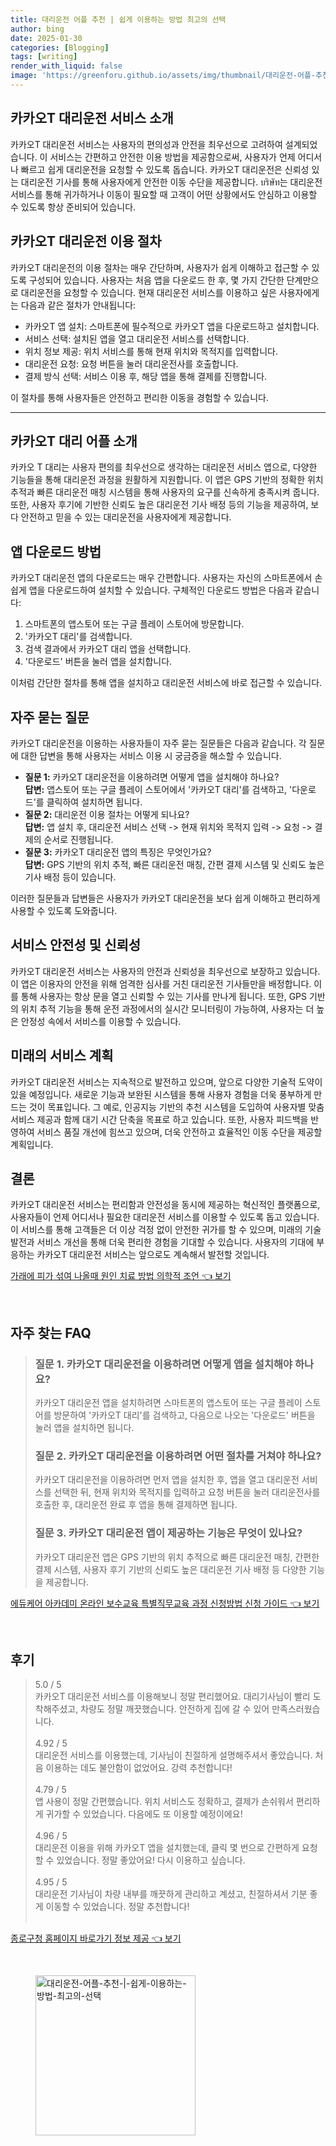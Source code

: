```yaml
---
title: 대리운전 어플 추천 | 쉽게 이용하는 방법 최고의 선택
author: bing
date: 2025-01-30
categories: [Blogging]
tags: [writing]
render_with_liquid: false
image: 'https://greenforu.github.io/assets/img/thumbnail/대리운전-어플-추천-|-쉽게-이용하는-방법-최고의-선택.webp'
---
```



<h2 id='카카오T-대리운전-서비스-소개'>카카오T 대리운전 서비스 소개</h2>

<p>카카오T 대리운전 서비스는 사용자의 편의성과 안전을 최우선으로 고려하여 설계되었습니다. 이 서비스는 간편하고 안전한 이용 방법을 제공함으로써, 사용자가 언제 어디서나 빠르고 쉽게 대리운전을 요청할 수 있도록 돕습니다. 카카오T 대리운전은 신뢰성 있는 대리운전 기사를 통해 사용자에게 안전한 이동 수단을 제공합니다. บริษัท는 대리운전 서비스를 통해 귀가하거나 이동이 필요할 때 고객이 어떤 상황에서도 안심하고 이용할 수 있도록 항상 준비되어 있습니다.</p>

<h2 id='카카오T-대리운전-이용-절차'>카카오T 대리운전 이용 절차</h2>

<p>카카오T 대리운전의 이용 절차는 매우 간단하며, 사용자가 쉽게 이해하고 접근할 수 있도록 구성되어 있습니다. 사용자는 처음 앱을 다운로드 한 후, 몇 가지 간단한 단계만으로 대리운전을 요청할 수 있습니다. 현재 대리운전 서비스를 이용하고 싶은 사용자에게는 다음과 같은 절차가 안내됩니다:</p>

<ul>
    <li>카카오T 앱 설치: 스마트폰에 필수적으로 카카오T 앱을 다운로드하고 설치합니다.</li>
    <li>서비스 선택: 설치된 앱을 열고 대리운전 서비스를 선택합니다.</li>
    <li>위치 정보 제공: 위치 서비스를 통해 현재 위치와 목적지를 입력합니다.</li>
    <li>대리운전 요청: 요청 버튼을 눌러 대리운전사를 호출합니다.</li>
    <li>결제 방식 선택: 서비스 이용 후, 해당 앱을 통해 결제를 진행합니다.</li>
</ul>

<p>이 절차를 통해 사용자들은 안전하고 편리한 이동을 경험할 수 있습니다.</p>

<hr />

<h2 id='카카오T-대리-어플-소개'>카카오T 대리 어플 소개</h2>

<p>카카오 T 대리는 사용자 편의를 최우선으로 생각하는 대리운전 서비스 앱으로, 다양한 기능들을 통해 대리운전 과정을 원활하게 지원합니다. 이 앱은 GPS 기반의 정확한 위치 추적과 빠른 대리운전 매칭 시스템을 통해 사용자의 요구를 신속하게 충족시켜 줍니다. 또한, 사용자 후기에 기반한 신뢰도 높은 대리운전 기사 배정 등의 기능을 제공하여, 보다 안전하고 믿을 수 있는 대리운전을 사용자에게 제공합니다.</p>

<h2 id='앱-다운로드-방법'>앱 다운로드 방법</h2>

<p>카카오T 대리운전 앱의 다운로드는 매우 간편합니다. 사용자는 자신의 스마트폰에서 손쉽게 앱을 다운로드하여 설치할 수 있습니다. 구체적인 다운로드 방법은 다음과 같습니다:</p>

<ol>
    <li>스마트폰의 앱스토어 또는 구글 플레이 스토어에 방문합니다.</li>
    <li>'카카오T 대리'를 검색합니다.</li>
    <li>검색 결과에서 카카오T 대리 앱을 선택합니다.</li>
    <li>'다운로드' 버튼을 눌러 앱을 설치합니다.</li>
</ol>

<p>이처럼 간단한 절차를 통해 앱을 설치하고 대리운전 서비스에 바로 접근할 수 있습니다.</p>

<h2 id='자주-묻는-질문'>자주 묻는 질문</h2>

<p>카카오T 대리운전을 이용하는 사용자들이 자주 묻는 질문들은 다음과 같습니다. 각 질문에 대한 답변을 통해 사용자는 서비스 이용 시 궁금증을 해소할 수 있습니다.</p>

<ul>
    <li><b>질문 1:</b> 카카오T 대리운전을 이용하려면 어떻게 앱을 설치해야 하나요?<br><b>답변:</b> 앱스토어 또는 구글 플레이 스토어에서 '카카오T 대리'를 검색하고, '다운로드'를 클릭하여 설치하면 됩니다.</li>
    <li><b>질문 2:</b> 대리운전 이용 절차는 어떻게 되나요?<br><b>답변:</b> 앱 설치 후, 대리운전 서비스 선택 -> 현재 위치와 목적지 입력 -> 요청 -> 결제의 순서로 진행됩니다.</li>
    <li><b>질문 3:</b> 카카오T 대리운전 앱의 특징은 무엇인가요?<br><b>답변:</b> GPS 기반의 위치 추적, 빠른 대리운전 매칭, 간편 결제 시스템 및 신뢰도 높은 기사 배정 등이 있습니다.</li>
</ul>

<p>이러한 질문들과 답변들은 사용자가 카카오T 대리운전을 보다 쉽게 이해하고 편리하게 사용할 수 있도록 도와줍니다.</p>

<h2 id='서비스-안전성-및-신뢰성'>서비스 안전성 및 신뢰성</h2>

<p>카카오T 대리운전 서비스는 사용자의 안전과 신뢰성을 최우선으로 보장하고 있습니다. 이 앱은 이용자의 안전을 위해 엄격한 심사를 거친 대리운전 기사들만을 배정합니다. 이를 통해 사용자는 항상 문을 열고 신뢰할 수 있는 기사를 만나게 됩니다. 또한, GPS 기반의 위치 추적 기능을 통해 운전 과정에서의 실시간 모니터링이 가능하여, 사용자는 더 높은 안정성 속에서 서비스를 이용할 수 있습니다.</p>

<h2 id='미래의-서비스-계획'>미래의 서비스 계획</h2>

<p>카카오T 대리운전 서비스는 지속적으로 발전하고 있으며, 앞으로 다양한 기술적 도약이 있을 예정입니다. 새로운 기능과 보완된 시스템을 통해 사용자 경험을 더욱 풍부하게 만드는 것이 목표입니다. 그 예로, 인공지능 기반의 추천 시스템을 도입하여 사용자별 맞춤 서비스 제공과 함께 대기 시간 단축을 목표로 하고 있습니다. 또한, 사용자 피드백을 반영하여 서비스 품질 개선에 힘쓰고 있으며, 더욱 안전하고 효율적인 이동 수단을 제공할 계획입니다.</p>

<h2 id='결론'>결론</h2>

<p>카카오T 대리운전 서비스는 편리함과 안전성을 동시에 제공하는 혁신적인 플랫폼으로, 사용자들이 언제 어디서나 필요한 대리운전 서비스를 이용할 수 있도록 돕고 있습니다. 이 서비스를 통해 고객들은 더 이상 걱정 없이 안전한 귀가를 할 수 있으며, 미래의 기술 발전과 서비스 개선을 통해 더욱 편리한 경험을 기대할 수 있습니다. 사용자의 기대에 부응하는 카카오T 대리운전 서비스는 앞으로도 계속해서 발전할 것입니다.</p>


<p><a class="click-button" title="가래에 피가 섞여 나올때 원인 치료 방법 의학적 조언" href="https://greenforu.github.io/posts/%EA%B0%80%EB%9E%98%EC%97%90-%ED%94%BC%EA%B0%80-%EC%84%9E%EC%97%AC-%EB%82%98%EC%98%AC%EB%95%8C-%EC%9B%90%EC%9D%B8-%EC%B9%98%EB%A3%8C-%EB%B0%A9%EB%B2%95-%EC%9D%98%ED%95%99%EC%A0%81-%EC%A1%B0%EC%96%B8/" rel="dofollow">가래에 피가 섞여 나올때 원인 치료 방법 의학적 조언 👈 보기</a></p><br>
<h2 id='자주_찾는_FAQ'>자주 찾는 FAQ</h2>
<div itemscope="" itemtype="https://schema.org/FAQPage"> 
<blockquote> 
<div itemscope="" itemprop="mainEntity" itemtype="https://schema.org/Question"> 
<h3 itemprop="name">질문 1. 카카오T 대리운전을 이용하려면 어떻게 앱을 설치해야 하나요?</h3> 
<div itemscope="" itemprop="acceptedAnswer" itemtype="https://schema.org/Answer"> 
<span itemprop="text"> 
<p>카카오T 대리운전 앱을 설치하려면 스마트폰의 앱스토어 또는 구글 플레이 스토어를 방문하여 '카카오T 대리'를 검색하고, 다음으로 나오는 '다운로드' 버튼을 눌러 앱을 설치하면 됩니다.</p> 
</span> 
</div> 
</div> 

<div itemscope="" itemprop="mainEntity" itemtype="https://schema.org/Question"> 
<h3 itemprop="name">질문 2. 카카오T 대리운전을 이용하려면 어떤 절차를 거쳐야 하나요?</h3> 
<div itemscope="" itemprop="acceptedAnswer" itemtype="https://schema.org/Answer"> 
<span itemprop="text"> 
<p>카카오T 대리운전을 이용하려면 먼저 앱을 설치한 후, 앱을 열고 대리운전 서비스를 선택한 뒤, 현재 위치와 목적지를 입력하고 요청 버튼을 눌러 대리운전사를 호출한 후, 대리운전 완료 후 앱을 통해 결제하면 됩니다.</p> 
</span> 
</div> 
</div> 

<div itemscope="" itemprop="mainEntity" itemtype="https://schema.org/Question"> 
<h3 itemprop="name">질문 3. 카카오T 대리운전 앱이 제공하는 기능은 무엇이 있나요?</h3> 
<div itemscope="" itemprop="acceptedAnswer" itemtype="https://schema.org/Answer"> 
<span itemprop="text"> 
<p>카카오T 대리운전 앱은 GPS 기반의 위치 추적으로 빠른 대리운전 매칭, 간편한 결제 시스템, 사용자 후기 기반의 신뢰도 높은 대리운전 기사 배정 등 다양한 기능을 제공합니다.</p> 
</span> 
</div> 
</div> 
</blockquote> 
</div>
<p><a class="click-button" title="에듀케어 아카데미 온라인 보수교육 특별직무교육 과정 신청방법 신청 가이드" href="https://greenforu.github.io/posts/%EC%97%90%EB%93%80%EC%BC%80%EC%96%B4-%EC%95%84%EC%B9%B4%EB%8D%B0%EB%AF%B8-%EC%98%A8%EB%9D%BC%EC%9D%B8-%EB%B3%B4%EC%88%98%EA%B5%90%EC%9C%A1-%ED%8A%B9%EB%B3%84%EC%A7%81%EB%AC%B4%EA%B5%90%EC%9C%A1-%EA%B3%BC%EC%A0%95-%EC%8B%A0%EC%B2%AD%EB%B0%A9%EB%B2%95-%EC%8B%A0%EC%B2%AD-%EA%B0%80%EC%9D%B4%EB%93%9C/" rel="dofollow">에듀케어 아카데미 온라인 보수교육 특별직무교육 과정 신청방법 신청 가이드 👈 보기</a></p><br>
<h2 id='후기'>후기</h2>
<div itemscope itemtype="https://schema.org/Product">
  <blockquote>
  <div itemprop="review" itemscope itemtype="https://schema.org/Review">
      <div itemprop="reviewRating" itemscope itemtype="https://schema.org/Rating"> <span itemprop="ratingValue">5.0</span> / <span itemprop="bestRating">5</span> </div>
      <span itemprop="reviewBody">카카오T 대리운전 서비스를 이용해보니 정말 편리했어요. 대리기사님이 빨리 도착해주셨고, 차량도 정말 깨끗했습니다. 안전하게 집에 갈 수 있어 만족스러웠습니다.</span>
  </div>
  <br>
  <div itemprop="review" itemscope itemtype="https://schema.org/Review">
      <div itemprop="reviewRating" itemscope itemtype="https://schema.org/Rating"> <span itemprop="ratingValue">4.92</span> / <span itemprop="bestRating">5</span> </div>
      <span itemprop="reviewBody">대리운전 서비스를 이용했는데, 기사님이 친절하게 설명해주셔서 좋았습니다. 처음 이용하는 데도 불안함이 없었어요. 강력 추천합니다!</span>
  </div>
  <br>
  <div itemprop="review" itemscope itemtype="https://schema.org/Review">
      <div itemprop="reviewRating" itemscope itemtype="https://schema.org/Rating"> <span itemprop="ratingValue">4.79</span> / <span itemprop="bestRating">5</span> </div>
      <span itemprop="reviewBody">앱 사용이 정말 간편했습니다. 위치 서비스도 정확하고, 결제가 손쉬워서 편리하게 귀가할 수 있었습니다. 다음에도 또 이용할 예정이에요!</span>
  </div>
  <br>
  <div itemprop="review" itemscope itemtype="https://schema.org/Review">
      <div itemprop="reviewRating" itemscope itemtype="https://schema.org/Rating"> <span itemprop="ratingValue">4.96</span> / <span itemprop="bestRating">5</span> </div>
      <span itemprop="reviewBody">대리운전 이용을 위해 카카오T 앱을 설치했는데, 클릭 몇 번으로 간편하게 요청할 수 있었습니다. 정말 좋았어요! 다시 이용하고 싶습니다.</span>
  </div>
  <br>
  <div itemprop="review" itemscope itemtype="https://schema.org/Review">
      <div itemprop="reviewRating" itemscope itemtype="https://schema.org/Rating"> <span itemprop="ratingValue">4.95</span> / <span itemprop="bestRating">5</span> </div>
      <span itemprop="reviewBody">대리운전 기사님이 차량 내부를 깨끗하게 관리하고 계셨고, 친절하셔서 기분 좋게 이동할 수 있었습니다. 정말 추천합니다!</span>
  </div>
  <br>
  </blockquote>
</div>
<p><a class="click-button" title="종로구청 홈페이지 바로가기 정보 제공" href="https://greenforu.github.io/posts/%EC%A2%85%EB%A1%9C%EA%B5%AC%EC%B2%AD-%ED%99%88%ED%8E%98%EC%9D%B4%EC%A7%80-%EB%B0%94%EB%A1%9C%EA%B0%80%EA%B8%B0-%EC%A0%95%EB%B3%B4-%EC%A0%9C%EA%B3%B5/" rel="dofollow">종로구청 홈페이지 바로가기 정보 제공 👈 보기</a></p><br>
<figure class="image"><img src="https://greenforu.github.io/assets/img/thumbnail/대리운전-어플-추천-|-쉽게-이용하는-방법-최고의-선택.webp" alt="대리운전-어플-추천-|-쉽게-이용하는-방법-최고의-선택" width="256" height="256"></figure>